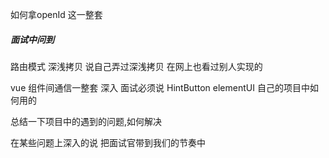 如何拿openId 这一整套



##### 面试中问到
 路由模式    深浅拷贝  说自己弄过深浅拷贝 在网上也看过别人实现的

 vue 组件间通信一整套 深入 面试必须说 HintButton elementUI   自己的项目中如何用的

 总结一下项目中的遇到的问题,如何解决

 在某些问题上深入的说 把面试官带到我们的节奏中